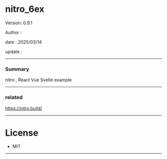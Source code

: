 # nitro_6ex

 Version: 0.9.1

 Author  : 

 date    : 2025/03/14

 update  :

***
### Summary

nitro , React Vue Svelte example

***
### related

https://nitro.build/

***
# License

* MIT

***
